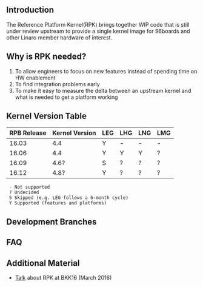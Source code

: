 ## Introduction
The Reference Platform Kernel(RPK) brings together WIP code that is still under review upstream to provide a single kernel image for 96boards and other Linaro member hardware of interest.

## Why is RPK needed?
 1. To allow engineers to focus on new features instead of spending time on HW enablement
 1. To find integration problems early
 1. To make it easy to measure the delta between an upstream kernel and what is needed to get a platform working

## Kernel Version Table
| RPB Release | Kernel Version | LEG | LHG | LNG | LMG |
|---|---|---|---|---|---|
|16.03   |4.4   | Y | - | - | - |
|16.06   |4.4   | Y | Y | Y | ? |
|16.09   |4.6?  | S | ? | ? | ? |
|16.12   |4.8?  | Y | ? | ? | ? |

     - Not supported
     ? Undecided
     S Skipped (e.g. LEG follows a 6-month cycle)
     Y Supported (features and platforms)

## Development Branches

## FAQ

## Additional Material
 * [Talk](https://www.youtube.com/watch?v=fW6_eL3U7OQ) about RPK at BKK16 (March 2016)